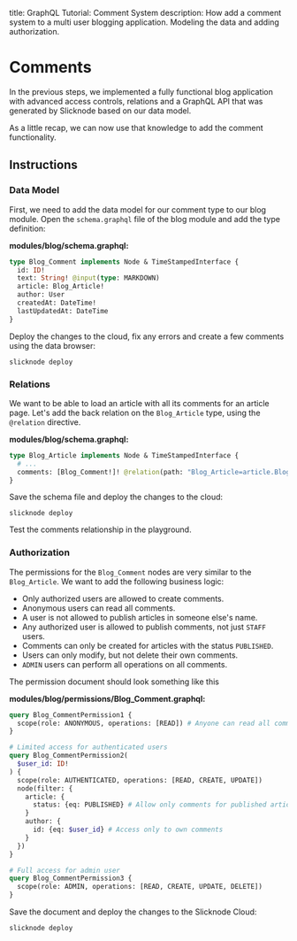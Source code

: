 title: GraphQL Tutorial: Comment System
description: How add a comment system to a multi user blogging application. Modeling the data and adding authorization.

# Comments

In the previous steps, we implemented a fully functional blog application with advanced
access controls, relations and a GraphQL API that was generated by Slicknode based on our data model. 

As a little recap, we can now use that knowledge to add the comment functionality.

## Instructions

### Data Model

First, we need to add the data model for our comment type to our blog module.
Open the `schema.graphql` file of the blog module and add the type definition:

**modules/blog/schema.graphql:**

```graphql
type Blog_Comment implements Node & TimeStampedInterface {
  id: ID!
  text: String! @input(type: MARKDOWN)
  article: Blog_Article!
  author: User
  createdAt: DateTime!
  lastUpdatedAt: DateTime
}
```

Deploy the changes to the cloud, fix any errors and create a few comments using the data browser:

    slicknode deploy

### Relations

We want to be able to load an article with all its comments for an article page. Let's 
add the back relation on the `Blog_Article` type, using the `@relation` directive.

**modules/blog/schema.graphql:**

```graphql
type Blog_Article implements Node & TimeStampedInterface {
  # ...
  comments: [Blog_Comment!]! @relation(path: "Blog_Article=article.Blog_Comment")
}
```

Save the schema file and deploy the changes to the cloud:

    slicknode deploy

Test the comments relationship in the playground.

### Authorization

The permissions for the `Blog_Comment` nodes are very similar to the `Blog_Article`.
We want to add the following business logic: 

-   Only authorized users are allowed to create comments.
-   Anonymous users can read all comments.
-   A user is not allowed to publish articles in someone else's name.
-   Any authorized user is allowed to publish comments, not just `STAFF` users.
-   Comments can only be created for articles with the status `PUBLISHED`.
-   Users can only modify, but not delete their own comments.
-   `ADMIN` users can perform all operations on all comments.

The permission document should look something like this

**modules/blog/permissions/Blog_Comment.graphql:**

```graphql
query Blog_CommentPermission1 {
  scope(role: ANONYMOUS, operations: [READ]) # Anyone can read all comments
}

# Limited access for authenticated users
query Blog_CommentPermission2(
  $user_id: ID!
) {
  scope(role: AUTHENTICATED, operations: [READ, CREATE, UPDATE])
  node(filter: {
    article: {
      status: {eq: PUBLISHED} # Allow only comments for published articles
    }
    author: {
      id: {eq: $user_id} # Access only to own comments
    }
  })
}

# Full access for admin user
query Blog_CommentPermission3 {
  scope(role: ADMIN, operations: [READ, CREATE, UPDATE, DELETE])
}
```

Save the document and deploy the changes to the Slicknode Cloud:

    slicknode deploy

